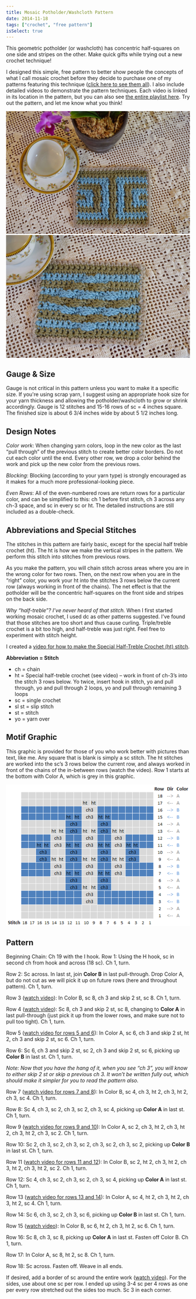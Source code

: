 ```yaml
---
title: Mosaic Potholder/Washcloth Pattern
date: 2014-11-18
tags: ["crochet", "free pattern"]
isSelect: true
---
```

This geometric potholder (or washcloth) has concentric half-squares on one side and stripes on the other.  Make quick gifts while trying out a new crochet technique!

I designed this simple, free pattern to better show people the concepts of what I call mosaic crochet before they decide to purchase one of my patterns featuring this technique ([click here to see them all](https://www.etsy.com/shop/CrochetBySia?section_id=16351883&ref=shopsection_leftnav_1)).  I also include detailed videos to demonstrate the pattern techniques.  Each video is linked in its location in the pattern, but you can also see [the entire playlist here](https://www.youtube.com/playlist?list=PLOmFcHEnwM5aAlzVdvJh_ezW6JCawq61D).  Try out the pattern, and let me know what you think!

![Crochet potholder sitting on a filet crochet tablecloth](/images/mosaic/mosaic4.JPG "Top of potholder")
![Crochet potholder sitting on a filet crochet tablecloth](/images/mosaic/mosaic3.JPG "Stitch texture detail on reverse")

## Gauge & Size
Gauge is not critical in this pattern unless you want to make it a specific size.  If you're using scrap yarn, I suggest using an appropriate hook size for your yarn thickness and allowing the potholder/washcloth to grow or shrink accordingly.  Gauge is 12 stitches and 15-16 rows of sc = 4 inches square.  The finished size is about 6 3/4 inches wide by about 5 1/2 inches long.

## Design Notes
*Color work*:  When changing yarn colors, loop in the new color as the last “pull through” of the previous stitch to create better color borders.  Do not cut each color until the end.  Every other row, we drop a color behind the work and pick up the new color from the previous rows.

*Blocking*:  Blocking (according to your yarn type) is strongly encouraged as it makes for a much more professional-looking piece.

*Even Rows*:  All of the even-numbered rows are return rows for a particular color, and can be simplified to this:  ch 1 before first stitch, ch 3 across any ch-3 space, and sc in every sc or ht.  The detailed instructions are still included as a double-check.


## Abbreviations and Special Stitches
The stitches in this pattern are fairly basic, except for the special half treble crochet (ht).  The ht is how we make the vertical stripes in the pattern.  We perform this stitch into stitches from previous rows.

As you make the pattern, you will chain stitch across areas where you are in the wrong color for two rows. Then, on the next row when you are in the “right” color, you work your ht into the stitches 3 rows below the current row (always working in front of the chains).  The net effect is that the potholder will be the concentric half-squares on the front side and stripes on the back side.

*Why “half-treble”?  I’ve never heard of that stitch.* When I first started working mosaic crochet, I used dc as other patterns suggested.  I’ve found that those stitches are too short and thus cause curling.  Triple/treble crochet is a bit too high, and half-treble was just right.  Feel free to experiment with stitch height.

I created a [video for how to make the Special Half-Treble Crochet (ht) stitch](https://www.youtube.com/watch?v=Q9oNoywwc1U).

**Abbreviation = Stitch**
- ch = chain
- ht = Special half-treble crochet (see video) – work in front of ch-3’s into the stitch 3 rows below.  Yo twice, insert hook in stitch, yo and pull through, yo and pull through 2 loops, yo and pull through remaining 3 loops
- sc = single crochet
- sl st = slip stitch
- st = stitch
- yo = yarn over

## Motif Graphic
This graphic is provided for those of you who work better with pictures than text, like me.  Any square that is blank is simply a sc stitch. The ht stitches are worked into the sc’s 3 rows below the current row, and always worked in front of the chains of the in-between rows (watch the video).  Row 1 starts at the bottom with Color A, which is grey in this graphic.

![Chart of stitch colors](/images/mosaic/mosaic_chart.png "Motif graphic")

## Pattern
Beginning Chain:  Ch 19 with the I hook.
Row 1:  Using the H hook, sc in second ch from hook and across (18 sc).  Ch 1, turn.

Row 2:  Sc across.  In last st, join **Color B** in last pull-through.  Drop Color A, but do not cut as we will pick it up on future rows (here and throughout pattern).   Ch 1, turn.

Row 3 ([watch video](https://youtu.be/6Cy61mDONUo)):  In Color B, sc 8, ch 3 and skip 2 st, sc 8.  Ch 1, turn.

Row 4 ([watch video](https://youtu.be/Z5MNLgUNA1Q)):  Sc 8, ch 3 and skip 2 st, sc 8, changing to **Color A** in last pull-through (just pick it up from the lower rows, and make sure not to pull too tight).  Ch 1, turn.

Row 5 ([watch video for rows 5 and 6](https://youtu.be/Kf6T17tp5gk)):  In Color A, sc 6, ch 3 and skip 2 st, ht 2, ch 3 and skip 2 st, sc 6.  Ch 1, turn.

Row 6:  Sc 6, ch 3 and skip 2 st, sc 2, ch 3 and skip 2 st, sc 6, picking up **Color B** in last st.  Ch 1, turn.

*Note:  Now that you have the hang of it, when you see “ch 3”, you will know to either skip 2 st or skip a previous ch 3.  It won’t be written fully out, which should make it simpler for you to read the pattern also.*

Row 7 ([watch video for rows 7 and 8](https://youtu.be/PbeYpSqfXuA)):  In Color B, sc 4, ch 3, ht 2, ch 3, ht 2, ch 3, sc 4.  Ch 1, turn.

Row 8:  Sc 4, ch 3, sc 2, ch 3, sc 2, ch 3, sc 4, picking up **Color A** in last st.  Ch 1, turn.

Row 9 ([watch video for rows 9 and 10](https://youtu.be/Cm9YWtPYM5Y)):  In Color A, sc 2, ch 3, ht 2, ch 3, ht 2, ch 3, ht 2, ch 3, sc 2.  Ch 1, turn.

Row 10:  Sc 2, ch 3, sc 2, ch 3, sc 2, ch 3, sc 2, ch 3, sc 2, picking up **Color B** in last st.  Ch 1, turn.

Row 11 ([watch video for rows 11 and 12](https://youtu.be/HswfEJ6eorM)):  In Color B, sc 2, ht 2, ch 3, ht 2, ch 3, ht 2, ch 3, ht 2, sc 2.  Ch 1, turn.

Row 12:  Sc 4, ch 3, sc 2, ch 3, sc 2, ch 3, sc 4, picking up **Color A** in last st.  Ch 1, turn.

Row 13 ([watch video for rows 13 and 14](https://youtu.be/9bqxMiq_lZc)):  In Color A, sc 4, ht 2, ch 3, ht 2, ch 3, ht 2, sc 4.  Ch 1, turn.

Row 14:  Sc 6, ch 3, sc 2, ch 3, sc 6, picking up **Color B** in last st.  Ch 1, turn.

Row 15 ([watch video](https://youtu.be/fCbXcLCzZrM)):  In Color B, sc 6, ht 2, ch 3, ht 2, sc 6.  Ch 1, turn.

Row 16:  Sc 8, ch 3, sc 8, picking up **Color A** in last st.  Fasten off Color B.  Ch 1, turn.

Row 17:  In Color A, sc 8, ht 2, sc 8.  Ch 1, turn.

Row 18:  Sc across.  Fasten off.  Weave in all ends.

If desired, add a border of sc around the entire work ([watch video](https://youtu.be/B-BB9Wn5TeI)).  For the sides, use about one sc per row.  I ended up using 3-4 sc per 4 rows as one per every row stretched out the sides too much.  Sc 3 in each corner.
